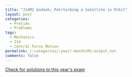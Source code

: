 ```yaml
---
title: "J14M1 &ndash; Petrturbing a Satellite in Orbit"
layout: post
categories:
  - Prelims
  - Problems
tags:
  - Mechanics
  - J14
  - Central Force Motion
permalink: /:categories/:year/:month/M1:output_ext
comments: false
---
```

<object data="2014J1M.pdf" type="application/pdf" width="100%" height="500"></object>
<div class="message"><a href='https://princetonprelim.com/prelim/32/'>Check for solutions to this year's exam</a></div>